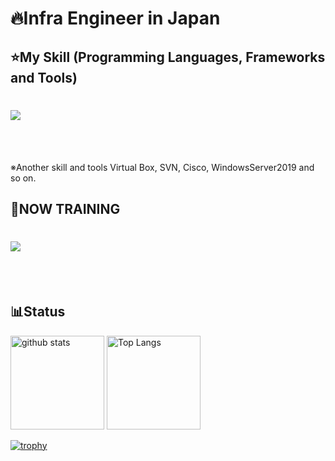 # 🔥Infra Engineer in Japan

## ⭐️My Skill (Programming Languages, Frameworks and Tools)
<div align="left">
    <h1>
        <img src="https://skillicons.dev/icons?i=aws,docker,terraform,linux,redhat,mysql,postgres,github,vscode,figma,gitlab" />
    </h1>
</div>
<br /><br />

  ※Another skill and tools
  Virtual Box, SVN, Cisco, WindowsServer2019 and so on.
  
## 🌱NOW TRAINING
<div align="left">
    <h1>
        <img src="https://skillicons.dev/icons?i=html,css,react,next,ts,vercel,ruby,rails" />
    </h1>
</div>
<br /><br />

## 📊Status
<p align="left"> 
  <img alt="github stats" height="150px" src="https://github-readme-stats.vercel.app/api?username=fukuyamk14&theme=tokyonight&show_icons=ture" />
  <img alt="Top Langs" height="150px" src="https://github-readme-stats.vercel.app/api/top-langs/?username=fukuyamk14&layout=compact&show_icons=true&theme=tokyonight" />

</p>

[![trophy](https://github-profile-trophy.vercel.app/?username=fukuyamk14&theme=tokyonight&column=7
)](https://github.com/ryo-ma/github-profile-trophy)


